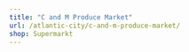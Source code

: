 ```yaml
---
title: "C and M Produce Market"
url: /atlantic-city/c-and-m-produce-market/
shop: Supermarkt
---
```


